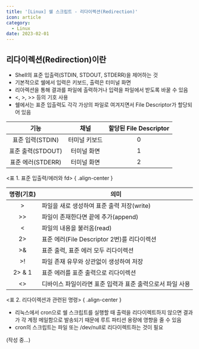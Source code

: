 ```yaml
---
title: '[Linux] 쉘 스크립트 - 리다이렉션(Redirection)'
icon: article
category:
  - Linux
date: 2023-02-01
---
```


## 리다이렉션(Redirection)이란
- Shell의 표준 입출력(STDIN, STDOUT, STDERR)을 제어하는 것
- 기본적으로 쉘에서 입력은 키보드, 출력은 터미널 화면
- 리아렉션을 통해 결과를 파일에 출력하거나 입력을 파일에서 받도록 바꿀 수 있음
- <, >, >> 등의 기호 사용
- 쉘에서는 표준 입출력도 각각 가상의 파일로 여겨지면서 File Descriptor가 할당되어 있음

<div class="align-center">

기능 | 채널 | 할당된 File Descriptor
:-: | :--: | :-------------------:
표준 입력(STDIN) | 터미널 키보드 | 0
표준 출력(STDOUT) | 터미널 화면 | 1
표준 에러(STDERR) | 터미널 화면 | 2
</div>

&lt;표 1. 표준 입출력/에러와 fd&gt;
{ .align-center }

<div class="align-center">

명령(기호) | 의미
:------: | ---------------
&#62; | 파일을 새로 생성하여 표준 출력 저장(write)
&#62;&#62; | 파일이 존재한다면 끝에 추가(append)
< | 파일의 내용을 불러옴(read)
2> | 표준 에러(File Descriptor 2번)를 리다이렉션
&#62;& | 표준 출력, 표준 에러 모두 리다이렉션
&#62;! | 파일 존재 유무와 상관없이 생성하여 저장
2> & 1 | 표준 에러를 표준 출력으로 리다이렉션
<> | 디바이스 파일이라면 표준 입력과 표준 출력으로서 파일 사용
</div>

&lt;표 2. 리다이렉션과 관련된 명령&gt;
{ .align-center }

- 리눅스에서 cron으로 쉘 스크립트를 실행할 때 출력을 리다이렉트하지 않으면 결과가 각 계정 메일함으로 발송되기 때문에 루트 파티션 용량에 영향을 줄 수 있음
- cron의 스크립트는 파일 또는 /dev/null로 리다이렉트하는 것이 필요

(작성 중...)
